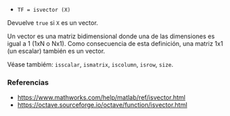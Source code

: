 - `TF = isvector (X)`

Devuelve `true` si `X` es un vector.

Un vector es una matriz bidimensional donde una de las dimensiones es igual a 1
(1xN o Nx1). Como consecuencia de esta definición, una matriz 1x1 (un escalar)
también es un vector.

Véase tambiém: `isscalar`, `ismatrix`, `iscolumn`, `isrow`, `size`.

### Referencias

- https://www.mathworks.com/help/matlab/ref/isvector.html
- https://octave.sourceforge.io/octave/function/isvector.html
